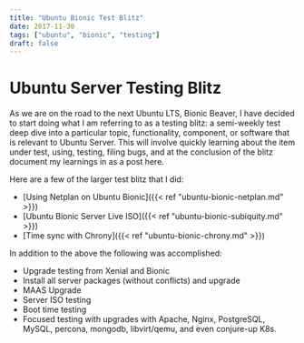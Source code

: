 ```yaml
---
title: "Ubuntu Bionic Test Blitz"
date: 2017-11-30
tags: ["ubuntu", "bionic", "testing"]
draft: false
---
```


# Ubuntu Server Testing Blitz

As we are on the road to the next Ubuntu LTS, Bionic Beaver, I have decided to start doing what I am referring to as a testing blitz: a semi-weekly test deep dive into a particular topic, functionality, component, or software that is relevant to Ubuntu Server. This will involve quickly learning about the item under test, using, testing, filing bugs, and at the conclusion of the blitz document my learnings in as a post here.

Here are a few of the larger test blitz that I did:

* [Using Netplan on Ubuntu Bionic]({{< ref "ubuntu-bionic-netplan.md" >}})
* [Ubuntu Bionic Server Live ISO]({{< ref "ubuntu-bionic-subiquity.md" >}})
* [Time sync with Chrony]({{< ref "ubuntu-bionic-chrony.md" >}})

In addition to the above the following was accomplished:

* Upgrade testing from Xenial and Bionic
* Install all server packages (without conflicts) and upgrade
* MAAS Upgrade
* Server ISO testing
* Boot time testing
* Focused testing with upgrades with Apache, Nginx, PostgreSQL, MySQL, percona, mongodb, libvirt/qemu, and even conjure-up K8s.

